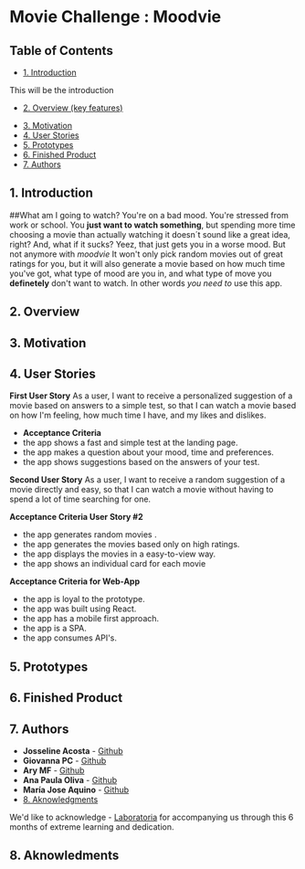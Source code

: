# Movie Challenge : **Moodvie**

## Table of Contents
* [1. Introduction](#1-introduction)
<!-- gio -->
This will be the introduction
* [2. Overview (key features)](#2-overview)
<!-- gio -->
* [3. Motivation](#3-motivation)
* [4. User Stories](#4-user-stories)
* [5. Prototypes](#5-prototypes)
* [6. Finished Product](#6-finished-product)
* [7. Authors](#7-authors)



## 1. Introduction
##What am I going to watch?
You're on a bad mood. You're stressed from work or school. You **just want to watch something**, but spending more time choosing a movie than actually watching it doesn´t sound like a great idea, right? And, what if it sucks? Yeez, that just gets you in a worse mood. But not anymore with *moodvie* It won't only pick random movies out of great ratings for you, but it will also generate a movie based on how much time you've got, what type of mood are you in, and what type of move you **definetely** don't want to watch.  In other words *you need to* use this app.

## 2. Overview

## 3. Motivation


## 4. User Stories
**First User Story**
As a user, I want to receive a personalized suggestion of a movie based on answers to a simple test, so that I can watch a movie based on how I'm feeling, how much time I have, and my likes and dislikes.

* **Acceptance Criteria**
* the app shows a fast and simple test at the landing page.
* the app makes a question about your mood, time and preferences.
* the app shows suggestions based on the answers of your test.


**Second User Story**
As a user, I want to receive a random suggestion of a movie directly and easy, so that I can watch a movie without having to spend a lot of time searching for one.

**Acceptance Criteria User Story #2**
* the app generates random movies .
* the app generates the movies based only on high ratings.
* the app displays the movies in a easy-to-view way.
* the app shows an individual card for each movie


**Acceptance Criteria for Web-App**
* the app is loyal to the prototype.
* the app was built using React.
* the app has a mobile first approach.
* the app is a SPA.
* the app consumes API's.



## 5. Prototypes

## 6. Finished Product

## 7. Authors
* **Josseline Acosta** - [Github](https://github.com/JossAcosta)
* **Giovanna PC** - [Github](https://github.com/giovsteph)
* **Ary MF** - [Github](https://github.com/AryMF)
* **Ana Paula Oliva** - [Github](https://github.com/anapaulaoliva)
* **María Jose Aquino** - [Github](https://github.com/majoaquino99)
* [8. Aknowledgments](#8-aknowledgments)

We'd like to acknowledge - [Laboratoria](https://github.com/Laboratoria) for accompanying us through this 6 months of extreme learning and dedication. 

## 8. Aknowledments

